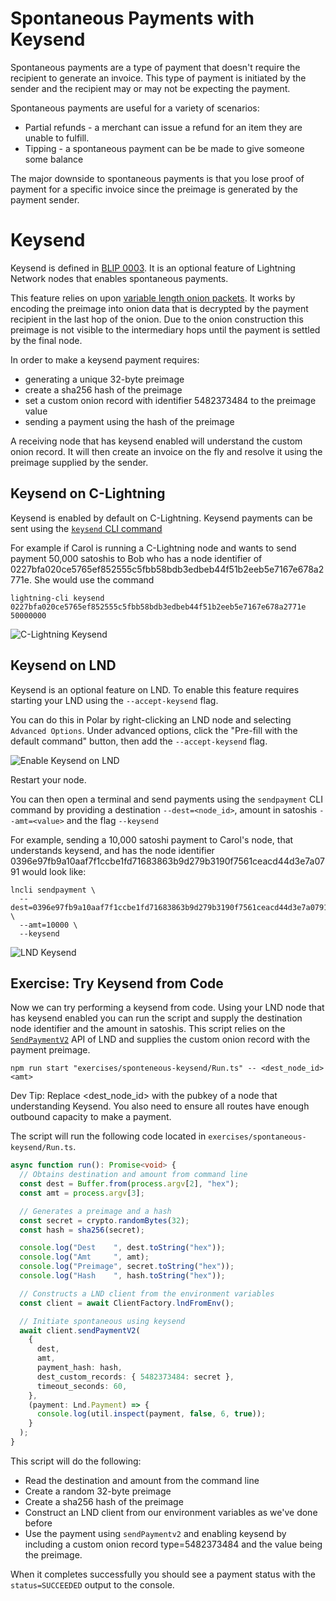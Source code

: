 # Spontaneous Payments with Keysend

Spontaneous payments are a type of payment that doesn't require the recipient to generate an invoice. This type of payment is initiated by the sender and the recipient may or may not be expecting the payment.

Spontaneous payments are useful for a variety of scenarios:

- Partial refunds - a merchant can issue a refund for an item they are unable to fulfill.
- Tipping - a spontaneous payment can be be made to give someone some balance

The major downside to spontaneous payments is that you lose proof of payment for a specific invoice since the preimage is generated by the payment sender.

# Keysend

Keysend is defined in [BLIP 0003](https://github.com/lightning/blips/blob/master/blip-0003.md). It is an optional feature of Lightning Network nodes that enables spontaneous payments.

This feature relies on upon [variable length onion packets](https://github.com/lightning/bolts/blob/bc86304b4b0af5fd5ce9d24f74e2ebbceb7e2730/04-onion-routing.md#tlv_payload-format). It works by encoding the preimage into onion data that is decrypted by the payment recipient in the last hop of the onion. Due to the onion construction this preimage is not visible to the intermediary hops until the payment is settled by the final node.

In order to make a keysend payment requires:

- generating a unique 32-byte preimage
- create a sha256 hash of the preimage
- set a custom onion record with identifier 5482373484 to the preimage value
- sending a payment using the hash of the preimage

A receiving node that has keysend enabled will understand the custom onion record. It will then create an invoice on the fly and resolve it using the preimage supplied by the sender.

## Keysend on C-Lightning

Keysend is enabled by default on C-Lightning. Keysend payments can be sent using the [`keysend` CLI command](https://lightning.readthedocs.io/lightning-keysend.7.html)

For example if Carol is running a C-Lightning node and wants to send payment 50,000 satoshis to Bob who has a node identifier of 0227bfa020ce5765ef852555c5fbb58bdb3edbeb44f51b2eeb5e7167e678a2771e. She would use the command

```
lightning-cli keysend 0227bfa020ce5765ef852555c5fbb58bdb3edbeb44f51b2eeb5e7167e678a2771e 50000000
```

![C-Lightning Keysend](../images/ch3_keysend_clightning.png)

## Keysend on LND

Keysend is an optional feature on LND. To enable this feature requires starting your LND using the `--accept-keysend` flag.

You can do this in Polar by right-clicking an LND node and selecting `Advanced Options`. Under advanced options, click the "Pre-fill with the default command" button, then add the `--accept-keysend` flag.

![Enable Keysend on LND](../images/ch3_keysend_enable_lnd.png)

Restart your node.

You can then open a terminal and send payments using the `sendpayment` CLI command by providing a destination `--dest=<node_id>`, amount in satoshis `--amt=<value>` and the flag `--keysend`

For example, sending a 10,000 satoshi payment to Carol's node, that understands keysend, and has the node identifier 0396e97fb9a10aaf7f1ccbe1fd71683863b9d279b3190f7561ceacd44d3e7a0791 would look like:

```
lncli sendpayment \
  --dest=0396e97fb9a10aaf7f1ccbe1fd71683863b9d279b3190f7561ceacd44d3e7a0791 \
  --amt=10000 \
  --keysend
```

![LND Keysend](../images/ch3_keysend_lnd.png)

## Exercise: Try Keysend from Code

Now we can try performing a keysend from code. Using your LND node that has keysend enabled you can run the script and supply the destination node identifier and the amount in satoshis. This script relies on the [`SendPaymentV2`](https://api.lightning.community/#sendpaymentv2) API of LND and supplies the custom onion record with the payment preimage.

```
npm run start "exercises/sponteneous-keysend/Run.ts" -- <dest_node_id> <amt>
```

Dev Tip: Replace <dest_node_id> with the pubkey of a node that understanding Keysend. You also need to ensure all routes have enough outbound capacity to make a payment.

The script will run the following code located in `exercises/spontaneous-keysend/Run.ts`.

```typescript
async function run(): Promise<void> {
  // Obtains destination and amount from command line
  const dest = Buffer.from(process.argv[2], "hex");
  const amt = process.argv[3];

  // Generates a preimage and a hash
  const secret = crypto.randomBytes(32);
  const hash = sha256(secret);

  console.log("Dest    ", dest.toString("hex"));
  console.log("Amt     ", amt);
  console.log("Preimage", secret.toString("hex"));
  console.log("Hash    ", hash.toString("hex"));

  // Constructs a LND client from the environment variables
  const client = await ClientFactory.lndFromEnv();

  // Initiate spontaneous using keysend
  await client.sendPaymentV2(
    {
      dest,
      amt,
      payment_hash: hash,
      dest_custom_records: { 5482373484: secret },
      timeout_seconds: 60,
    },
    (payment: Lnd.Payment) => {
      console.log(util.inspect(payment, false, 6, true));
    }
  );
}
```

This script will do the following:

- Read the destination and amount from the command line
- Create a random 32-byte preimage
- Create a sha256 hash of the preimage
- Construct an LND client from our environment variables as we've done before
- Use the payment using `sendPaymentv2` and enabling keysend by including a custom onion record type=5482373484 and the value being the preimage.

When it completes successfully you should see a payment status with the `status=SUCCEEDED` output to the console.
